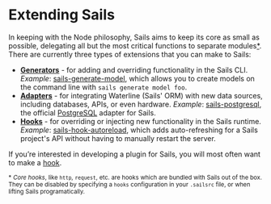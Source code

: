 # Extending Sails

In keeping with the Node philosophy, Sails aims to keep its core as small as possible, delegating all but the most critical functions to separate modules[*](./#foot1).  There are currently three types of extensions that you can make to Sails:

+ [**Generators**](http://sailsjs.org/documentation/concepts/extending-sails/Generators) - for adding and overriding functionality in the Sails CLI.  *Example*: [sails-generate-model](https://www.npmjs.com/package/sails-generate-model), which allows you to create models on the command line with `sails generate model foo`.
+ [**Adapters**](http://sailsjs.org/documentation/concepts/extending-sails/Adapters) - for integrating Waterline (Sails' ORM) with new data sources, including databases, APIs, or even hardware. *Example*: [sails-postgresql](https://www.npmjs.com/package/sails-postgresql), the official [PostgreSQL](http://www.postgresql.org/) adapter for Sails.
+ [**Hooks**](http://sailsjs.org/documentation/concepts/extending-sails/Hooks) - for overriding or injecting new functionality in the Sails runtime.  *Example*: [sails-hook-autoreload](https://www.npmjs.com/package/sails-hook-autoreload), which adds auto-refreshing for a Sails project's API without having to manually restart the server.

If you&rsquo;re interested in developing a plugin for Sails, you will most often want to make a [hook](http://sailsjs.org/documentation/concepts/extending-sails/Hooks).

<sub><a name="foot1">*</a> _Core hooks_, like `http`, `request`, etc. are hooks which are bundled with Sails out of the box.  They can be disabled by specifying a `hooks` configuration in your `.sailsrc` file, or when lifting Sails programatically.</sub>


<docmeta name="displayName" value="Extending Sails">
